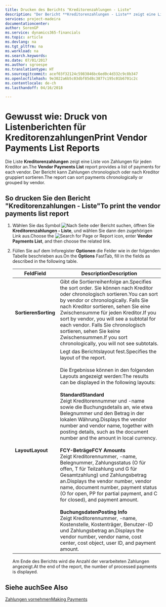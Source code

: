 ```yaml
---
title: Drucken des Berichts "Kreditorenzahlungen - Liste"
description: "Der Bericht **Kreditorenzahlungen - Liste** zeigt eine Liste von Zahlungen für jeden Kreditor an. Der Bericht kann Zahlungen chronologisch oder nach Kreditor gruppiert sortieren."
services: project-madeira
documentationcenter: 
author: SorenGP
ms.service: dynamics365-financials
ms.topic: article
ms.devlang: na
ms.tgt_pltfrm: na
ms.workload: na
ms.search.keywords: 
ms.date: 07/01/2017
ms.author: sgroespe
ms.translationtype: HT
ms.sourcegitcommit: acef03f32124c5983846bc6ed0c4d332c9c8b347
ms.openlocfilehash: 9e3022a6b5c03dbf85d8c3877c195c01b6701c2c
ms.contentlocale: de-ch
ms.lasthandoff: 04/16/2018

---
```

# <a name="print-vendor-payments-list-reports"></a><span data-ttu-id="8c544-104">Gewusst wie: Druck von Listenberichten für Kreditorenzahlungen</span><span class="sxs-lookup"><span data-stu-id="8c544-104">Print Vendor Payments List Reports</span></span>
<span data-ttu-id="8c544-105">Die Liste **Kreditorenzahlungen** zeigt eine Liste von Zahlungen für jeden Kreditor an.</span><span class="sxs-lookup"><span data-stu-id="8c544-105">The **Vendor Payments List** report provides a list of payments for each vendor.</span></span> <span data-ttu-id="8c544-106">Der Bericht kann Zahlungen chronologisch oder nach Kreditor gruppiert sortieren.</span><span class="sxs-lookup"><span data-stu-id="8c544-106">The report can sort payments chronologically or grouped by vendor.</span></span>  

## <a name="to-print-the-vendor-payments-list-report"></a><span data-ttu-id="8c544-107">So drucken Sie den Bericht "Kreditorenzahlungen - Liste"</span><span class="sxs-lookup"><span data-stu-id="8c544-107">To print the vendor payments list report</span></span>  

1. <span data-ttu-id="8c544-108">Wählen Sie das Symbol ![Nach Seite oder Bericht suchen](../../media/ui-search/search_small.png "Nach Seite oder Bericht suchen"), öffnen Sie **Kreditorenzahlungen - Liste**, und wählen Sie dann den zugehörigen Link aus.</span><span class="sxs-lookup"><span data-stu-id="8c544-108">Choose the ![Search for Page or Report](../../media/ui-search/search_small.png "Search for Page or Report icon") icon, enter **Vendor Payments List**, and then choose the related link.</span></span>  
2. <span data-ttu-id="8c544-109">Füllen Sie auf dem Inforegister **Optionen** die Felder wie in der folgenden Tabelle beschrieben aus.</span><span class="sxs-lookup"><span data-stu-id="8c544-109">On the **Options** FastTab, fill in the fields as described in the following table.</span></span>  

   |<span data-ttu-id="8c544-110">Feld</span><span class="sxs-lookup"><span data-stu-id="8c544-110">Field</span></span>|<span data-ttu-id="8c544-111">Description</span><span class="sxs-lookup"><span data-stu-id="8c544-111">Description</span></span>|  
   |---------------------------------|---------------------------------------|  
   |<span data-ttu-id="8c544-112">**Sortieren**</span><span class="sxs-lookup"><span data-stu-id="8c544-112">**Sorting**</span></span>|<span data-ttu-id="8c544-113">Gibt die Sortierreihenfolge an.</span><span class="sxs-lookup"><span data-stu-id="8c544-113">Specifies the sort order.</span></span> <span data-ttu-id="8c544-114">Sie können nach Kreditor oder chronologisch sortieren.</span><span class="sxs-lookup"><span data-stu-id="8c544-114">You can sort by vendor or chronologically.</span></span> <span data-ttu-id="8c544-115">Falls Sie nach Kreditor sortieren, sehen Sie eine Zwischensumme für jeden Kreditor.</span><span class="sxs-lookup"><span data-stu-id="8c544-115">If you sort by vendor, you will see a subtotal for each vendor.</span></span> <span data-ttu-id="8c544-116">Falls Sie chronologisch sortieren, sehen Sie keine Zwischensummen.</span><span class="sxs-lookup"><span data-stu-id="8c544-116">If you sort chronologically, you will not see subtotals.</span></span>|  
   |<span data-ttu-id="8c544-117">**Layout**</span><span class="sxs-lookup"><span data-stu-id="8c544-117">**Layout**</span></span>|<span data-ttu-id="8c544-118">Legt das Berichtslayout fest.</span><span class="sxs-lookup"><span data-stu-id="8c544-118">Specifies the layout of the report.</span></span><br /><br /> <span data-ttu-id="8c544-119">Die Ergebnisse können in den folgenden Layouts angezeigt werden:</span><span class="sxs-lookup"><span data-stu-id="8c544-119">The results can be displayed in the following layouts:</span></span><br /><br /> <span data-ttu-id="8c544-120">**Standard**</span><span class="sxs-lookup"><span data-stu-id="8c544-120">**Standard**</span></span><br /> <span data-ttu-id="8c544-121">Zeigt Kreditorennummer und -name sowie die Buchungsdetails an, wie etwa Belegnummer und den Betrag in der lokalen Währung.</span><span class="sxs-lookup"><span data-stu-id="8c544-121">Displays the vendor number and vendor name, together with posting details, such as the document number and the amount in local currency.</span></span><br /><br /> <span data-ttu-id="8c544-122">**FCY-Beträge**</span><span class="sxs-lookup"><span data-stu-id="8c544-122">**FCY Amounts**</span></span><br /> <span data-ttu-id="8c544-123">Zeigt Kreditorennummer, -name, Belegnummer, Zahlungsstatus (O für offen, T für Teilzahlung und G für Gesamtzahlung) und Zahlungsbetrag an.</span><span class="sxs-lookup"><span data-stu-id="8c544-123">Displays the vendor number, vendor name, document number, payment status (O for open, PP for partial payment, and C for closed), and payment amount.</span></span><br /><br /> <span data-ttu-id="8c544-124">**Buchungsdaten**</span><span class="sxs-lookup"><span data-stu-id="8c544-124">**Posting Info**</span></span><br /> <span data-ttu-id="8c544-125">Zeigt Kreditorennummer, -name, Kostenstelle, Kostenträger, Benutzer-ID und Zahlungsbetrag an.</span><span class="sxs-lookup"><span data-stu-id="8c544-125">Displays the vendor number, vendor name, cost center, cost object, user ID, and payment amount.</span></span>|  

   <span data-ttu-id="8c544-126">Am Ende des Berichts wird die Anzahl der verarbeiteten Zahlungen angezeigt.</span><span class="sxs-lookup"><span data-stu-id="8c544-126">At the end of the report, the number of processed payments is displayed.</span></span>  

## <a name="see-also"></a><span data-ttu-id="8c544-127">Siehe auch</span><span class="sxs-lookup"><span data-stu-id="8c544-127">See Also</span></span>  
[<span data-ttu-id="8c544-128">Zahlungen vornehmen</span><span class="sxs-lookup"><span data-stu-id="8c544-128">Making Payments</span></span>](../../payables-make-payments.md)

